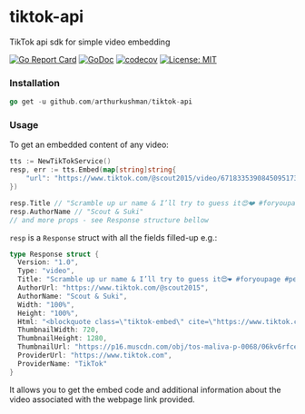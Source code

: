 # tiktok-api
TikTok api sdk for simple video embedding

[![Go Report Card](https://goreportcard.com/badge/github.com/arthurkushman/buildsqlx)](https://goreportcard.com/report/github.com/arthurkushman/tiktok-api)
[![GoDoc](https://github.com/golang/gddo/blob/c782c79e0a3c3282dacdaaebeff9e6fd99cb2919/gddo-server/assets/status.svg)](https://godoc.org/github.com/arthurkushman/tiktok-api)
[![codecov](https://codecov.io/gh/arthurkushman/tiktok-api/branch/master/graph/badge.svg)](https://codecov.io/gh/arthurkushman/tiktok-api)
[![License: MIT](https://img.shields.io/badge/License-MIT-blue.svg)](https://opensource.org/licenses/MIT)

### Installation
```go
go get -u github.com/arthurkushman/tiktok-api 
```

### Usage
To get an embedded content of any video:
```go
tts := NewTikTokService()
resp, err := tts.Embed(map[string]string{
    "url": "https://www.tiktok.com/@scout2015/video/6718335390845095173",
})

resp.Title // "Scramble up ur name & I’ll try to guess it😍❤️ #foryoupage #petsoftiktok #aesthetic"
resp.AuthorName // "Scout & Suki"
// and more props - see Response structure bellow
```
`resp` is a `Response` struct with all the fields filled-up e.g.:
```go
type Response struct {
  Version: "1.0",
  Type: "video",
  Title: "Scramble up ur name & I’ll try to guess it😍❤️ #foryoupage #petsoftiktok #aesthetic",
  AuthorUrl: "https://www.tiktok.com/@scout2015",
  AuthorName: "Scout & Suki",
  Width: "100%",
  Height: "100%",
  Html: "<blockquote class=\"tiktok-embed\" cite=\"https://www.tiktok.com/@scout2015/video/6718335390845095173\" data-video-id=\"6718335390845095173\" style=\"max-width: 605px;min-width: 325px;\" > <section> <a target=\"_blank\" title=\"@scout2015\" href=\"https://www.tiktok.com/@scout2015\">@scout2015</a> <p>Scramble up ur name & I’ll try to guess it😍❤️ <a title=\"foryoupage\" target=\"_blank\" href=\"https://www.tiktok.com/tag/foryoupage\">#foryoupage</a> <a title=\"petsoftiktok\" target=\"_blank\" href=\"https://www.tiktok.com/tag/petsoftiktok\">#petsoftiktok</a> <a title=\"aesthetic\" target=\"_blank\" href=\"https://www.tiktok.com/tag/aesthetic\">#aesthetic</a></p> <a target=\"_blank\" title=\"♬ original sound - 𝐇𝐚𝐰𝐚𝐢𝐢𓆉\" href=\"https://www.tiktok.com/music/original-sound-6689804660171082501\">♬ original sound - 𝐇𝐚𝐰𝐚𝐢𝐢𓆉</a> </section> </blockquote> <script async src=\"https://www.tiktok.com/embed.js\"></script>",
  ThumbnailWidth: 720,
  ThumbnailHeight: 1280,
  ThumbnailUrl: "https://p16.muscdn.com/obj/tos-maliva-p-0068/06kv6rfcesljdjr45ukb0000d844090v0200010605",
  ProviderUrl: "https://www.tiktok.com",
  ProviderName: "TikTok"
}
```
It allows you to get the embed code and additional information about the video associated with the webpage link provided.